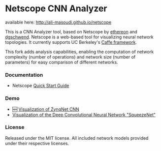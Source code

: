 # Netscope CNN Analyzer

available here: http://ali-masoudi.github.io/netscope 

This is a CNN Analyzer tool, based on Netscope by [ethereon](https://github.com/ethereon) and [dgschwend](https://github.com/dgschwend).
Netscope is a web-based tool for visualizing neural network topologies. It currently supports UC Berkeley's [Caffe framework](https://github.com/bvlc/caffe).

This fork adds analysis capabilities, enabling the computation of network complexity (number of operations) and network size (number of parameters) for easy comparison of different networks.

### Documentation
- Netscope [Quick Start Guide](http://ali-masoudi.github.io/netscope/quickstart.html)

### Demo
- :new: [Visualization of ZynqNet CNN](http://ali-masoudi.github.io/netscope/#/preset/zynqnet)
- [Visualization of the Deep Convolutional Neural Network "SqueezeNet"](http://ali-masoudi.github.io/netscope/#/preset/squeezenet)

### License

Released under the MIT license.
All included network models provided under their respective licenses.
